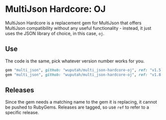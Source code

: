 # MultiJson Hardcore: OJ

MultiJson Hardcore is a replacement gem for MultiJson that offers
MultiJson compatibility without any useful functionality - instead, it
just uses the JSON library of choice, in this case, `oj`.

## Use

The code is the same, pick whatever version number works for you.

```ruby
gem "multi_json", github: "wuputah/multi_json-hardcore-oj", ref: "v1.5.3"
gem "multi_json", github: "wuputah/multi_json-hardcore-oj", ref: "v1.8.0"
```

## Releases

Since the gem needs a matching name to the gem it is replacing, it
cannot be pushed to RubyGems. Releases are tagged, so use `ref` to refer
to a specific release.
